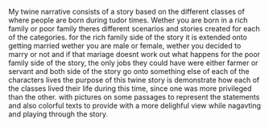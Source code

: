 My twine narrative consists of a story based on the different classes of where people are born during tudor times. 
Wether you are born in a rich family or poor family 
theres different scenarios and stories created for each of the categories.
for the rich family side of the story it is extended onto getting married wether you are male or female, wether you decided to marry or not and if that mariage doesnt work out what happens
for the poor family side of the story, the only jobs they could have were either farmer or servant and both side of the story go onto something else of each of the characters lives
the purpose of this twine story is demonstrate how each of the classes lived their life during this time, since  one was more privileged  than the other.
with pictures on some passages to represent the statements and also colorful texts to provide with a more delighful view while nagavting and playing through the story.
